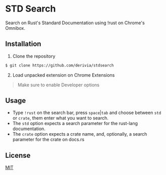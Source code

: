 # STD Search

Search on Rust's Standard Documentation using !rust on Chrome's Omnibox.

## Installation

1. Clone the repository
```sh
$ git clone https://github.com/derivia/stdsearch
```
2. Load unpacked extension on Chrome Extensions
> Make sure to enable Developer options

## Usage

- Type `!rust` on the search bar, press `space`|`tab` and choose between `std` or `crate`, them enter what you want to search.
- The `std` option expects a search parameter for the rust-lang documentation.
- The `crate` option expects a crate name, and, optionally, a search parameter for the crate on docs.rs

## License

[MIT](./LICENSE)
